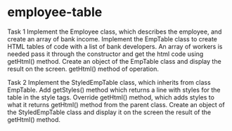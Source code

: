 # employee-table

Task 1
Implement the Employee class, which describes the employee, and create an array of bank income.
Implement the EmpTable class to create HTML tables of code
with a list of bank developers. An array of workers is needed
pass it through the constructor and get the html code using
getHtml() method.
Create an object of the EmpTable class and display the result on the screen.
getHtml() method of operation.


Task 2
Implement the StyledEmpTable class, which inherits from
class EmpTable. Add getStyles() method which returns
a line with styles for the table in the style tags. Override
getHtml() method, which adds styles to what it returns
getHtml() method from the parent class.
Create an object of the StyledEmpTable class and display it on the screen
the result of the getHtml() method.
